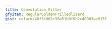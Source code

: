 ```yaml
---
title: Convolution Filter
gfyitem: RegularGoldenFrilledlizard
gist: cafarm/48f3c002c98a51b0f0b2c40903ae015f
---
```

